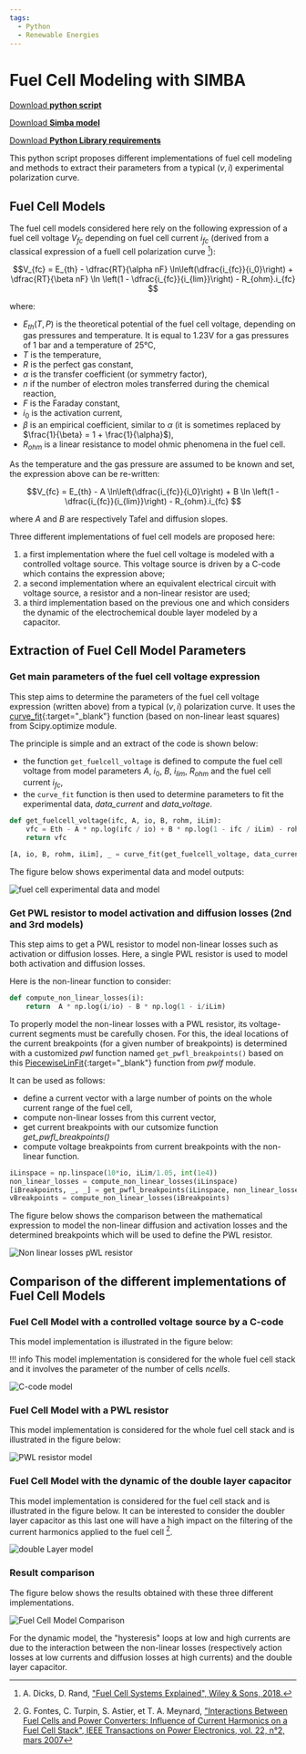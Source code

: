```yaml
---
tags:
  - Python
  - Renewable Energies
---
```


# Fuel Cell Modeling with SIMBA

[Download **python script**](fuelcell_modeling.py)

[Download **Simba model**](fuelcell_modeling.jsimba)

[Download **Python Library requirements**](requirements.txt)


This python script proposes different implementations of fuel cell modeling and methods to extract their parameters from a typical $(v, i)$ experimental polarization curve.


## Fuel Cell Models

The fuel cell models considered here rely on the following expression of a fuel cell voltage $V_{fc}$ depending on fuel cell current $i_{fc}$ (derived from a classical expression of a fuell cell polarization curve [^1]):

$$V_{fc} = E_{th} - \dfrac{RT}{\alpha nF} \ln\left(\dfrac{i_{fc}}{i_0}\right) + \dfrac{RT}{\beta nF} \ln \left(1 - \dfrac{i_{fc}}{i_{lim}}\right) - R_{ohm}.i_{fc} $$

where:

* $E_{th}(T, P)$ is the theoretical potential of the fuel cell voltage, depending on gas pressures and temperature. It is equal to 1.23V for a gas pressures of 1 bar and a temperature of 25°C,
* $T$ is the temperature,
* $R$ is the perfect gas constant,
* $\alpha$ is the transfer coefficient (or symmetry factor),
* $n$ if the number of electron moles transferred during the chemical reaction,
* $F$ is the Faraday constant,
* $i_0$ is the activation current,
* $\beta$ is an empirical coefficient, similar to $\alpha$ (it is sometimes replaced by $\frac{1}{\beta} = 1 + \frac{1}{\alpha}$),
* $R_{ohm}$ is a linear resistance to model ohmic phenomena in the fuel cell.

As the temperature and the gas pressure are assumed to be known and set, the expression above can be re-written:

$$V_{fc} = E_{th} - A \ln\left(\dfrac{i_{fc}}{i_0}\right) + B \ln \left(1 - \dfrac{i_{fc}}{i_{lim}}\right) - R_{ohm}.i_{fc} $$

where $A$ and $B$ are respectively Tafel and diffusion slopes.

Three different implementations of fuel cell models are proposed here:

1. a first implementation where the fuel cell voltage is modeled with a controlled voltage source. This voltage source is driven by a C-code which contains the expression above;
2. a second implementation where an equivalent electrical circuit with voltage source, a resistor and a non-linear resistor are used;
3. a third implementation based on the previous one and which considers the dynamic of the electrochemical double layer modeled by a capacitor.


## Extraction of Fuel Cell Model Parameters

### Get main parameters of the fuel cell voltage expression

This step aims to determine the parameters of the fuel cell voltage expression (written above) from a typical $(v, i)$ polarization curve. It uses the [curve_fit](https://docs.scipy.org/doc/scipy/reference/generated/scipy.optimize.curve_fit.html){:target="_blank"} function (based on non-linear least squares) from Scipy.optimize module.

The principle is simple and an extract of the code is shown below:

* the function `get_fuelcell_voltage` is defined to compute the fuel cell voltage from model parameters $A$, $i_0$, $B$, $i_{lim}$, $R_{ohm}$ and the fuel cell current $i_{fc}$,
* the `curve_fit` function is then used to determine parameters to fit the experimental data, *data_current* and *data_voltage*.

```py
def get_fuelcell_voltage(ifc, A, io, B, rohm, iLim):
    vfc = Eth - A * np.log(ifc / io) + B * np.log(1 - ifc / iLim) - rohm * ifc
    return vfc

[A, io, B, rohm, iLim], _ = curve_fit(get_fuelcell_voltage, data_current, data_voltage, bounds=((1e-9, 1e-9, 1e-9, 1e-6, max(data_current)), (1e-1, 1, 3e-1, 1e-1, 2*max(data_current))))
```

The figure below shows experimental data and model outputs:

![fuel cell experimental data and model](fig/fuelcell_experiment_model.png)


### Get PWL resistor to model activation and diffusion losses (2nd and 3rd models)

This step aims to get a PWL resistor to model non-linear losses such as activation or diffusion losses. Here, a single PWL resistor is used to model both activation and diffusion losses.

Here is the non-linear function to consider:

```py
def compute_non_linear_losses(i):
    return  A * np.log(i/io) - B * np.log(1 - i/iLim)
```

To properly model the non-linear losses with a PWL resistor, its voltage-current segments must be carefully chosen.
For this, the ideal locations of the current breakpoints (for a given number of breakpoints) is determined with a customized *pwl* function named `get_pwfl_breakpoints()` based on this [PiecewiseLinFit](https://github.com/cjekel/piecewise_linear_fit_py){:target="_blank"} function from *pwlf* module.

It can be used as follows:

* define a current vector with a large number of points on the whole current range of the fuel cell,
* compute non-linear losses from this current vector,
* get current breakpoints with our cutsomize function *get_pwfl_breakpoints()*
* compute voltage breakpoints from current breakpoints with the non-linear function.

```py
iLinspace = np.linspace(10*io, iLim/1.05, int(1e4))
non_linear_losses = compute_non_linear_losses(iLinspace)
[iBreakpoints, _, _] = get_pwfl_breakpoints(iLinspace, non_linear_losses, 11)
vBreakpoints = compute_non_linear_losses(iBreakpoints)
```

The figure below shows the comparison between the mathematical expression to model the non-linear diffusion and activation losses and the determined breakpoints which will be used to define the PWL resistor.


![Non linear losses pWL resistor](fig/non_linear_losses_pwl_resistor.png)


## Comparison of the different implementations of Fuel Cell Models

### Fuel Cell Model with a controlled voltage source by a C-code

This model implementation is illustrated in the figure below:

!!! info
    This model implementation is considered for the whole fuel cell stack and it involves the parameter of the number of cells *ncells*.

![C-code model](fig/c-code_model.png)

### Fuel Cell Model with a PWL resistor

This model implementation is considered for the whole fuel cell stack and is illustrated in the figure below:

![PWL resistor model](fig/pwl_resistor_model.png)

### Fuel Cell Model with the dynamic of the double layer capacitor

This model implementation is considered for the fuel cell stack and is illustrated in the figure below. It can be interested to consider the doubler layer capacitor as this last one will have a high impact on the filtering of the current harmonics applied to the fuel cell [^2].

![double Layer model](fig/double_layer_model.png)

### Result comparison

The figure below shows the results obtained with these three different implementations.

![Fuel Cell Model Comparison](fig/fuelcell_stack_models_comparison.png)

For the dynamic model, the "hysteresis" loops at low and high currents are due to the interaction between the non-linear losses (respectively action losses at low currents and diffusion losses at high currents) and the double layer capacitor.

[^1]: A. Dicks, D. Rand, ["Fuel Cell Systems Explained", Wiley & Sons, 2018.](https://doi.org/10.1002/9781118706992)

[^2]: G. Fontes, C. Turpin, S. Astier, et T. A. Meynard, ["Interactions Between Fuel Cells and Power Converters: Influence of Current Harmonics on a Fuel Cell Stack", IEEE Transactions on Power Electronics, vol. 22, n°2, mars 2007](https://doi.org/10.1109/TPEL.2006.890008)